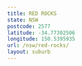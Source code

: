 ```yaml
---
title: RED ROCKS
state: NSW
postcode: 2577
latitude: -34.77302506
longitude: 150.5395935
url: /nsw/red-rocks/
layout: suburb
---
```

